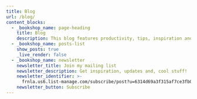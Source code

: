 ```yaml
---
title: Blog
url: /blog/
content_blocks:
  - _bookshop_name: page-heading
    title: Blog
    description: This blog features productivity, tips, inspiration and strategies for massive profits. Let me know if you want one. I admit, I am a minimalist when it comes to blogging (plaintext only kinda guy)
  - _bookshop_name: posts-list
    show_posts: true
    _live_render: false
  - _bookshop_name: newsletter
    newsletter_title: Join my mailing list
    newsletter_description: Get inspiration, updates and, cool stuff!
    newsletter_identifier: >-
      frnla.us6.list-manage.com/subscribe/post?u=6314d69a3f315af7ce3fb00a0&amp;id=3038727cc3
    newsletter_button: Subscribe
---
```

